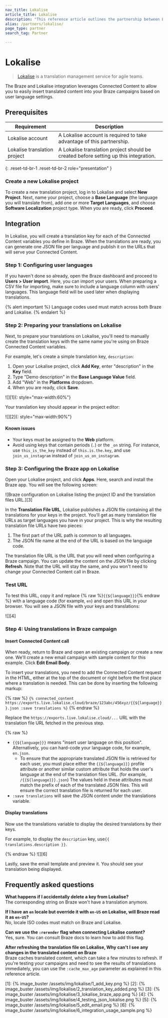 ```yaml
---
nav_title: Lokalise
article_title: Lokalise
description: "This reference article outlines the partnership between Braze and Lokalise, a translation management service for agile teams."
alias: /partners/lokalise/
page_type: partner
search_tag: Partner

---
```


# Lokalise

> [Lokalise](https://lokalise.com) is a translation management service for agile teams.

The Braze and Lokalise integration leverages Connected Content to allow you to easily insert translated content into your Braze campaigns based on user language settings.

## Prerequisites

| Requirement | Description |
| ----------- | ----------- |
| Lokalise account | A Lokalise account is required to take advantage of this partnership. |
| Lokalise translation project | A Lokalise translation project should be created before setting up this integration. |
{: .reset-td-br-1 .reset-td-br-2 role="presentation" }

### Create a new Lokalise project

To create a new translation project, log in to Lokalise and select **New Project**. Next, name your project, choose a **Base Language** (the language you will translate from), add one or more **Target Languages**, and choose **Software Localization** project type. When you are ready, click **Proceed**.

## Integration

In Lokalise, you will create a translation key for each of the Connected Content variables you define in Braze. When the translations are ready, you can generate one JSON file per language and publish it on the URLs that will serve your Connected Content.

### Step 1: Configuring user languages

If you haven't done so already, open the Braze dashboard and proceed to **Users > User import**. Here, you can import your users. When preparing a CSV file for importing, make sure to include a language column with users' languages. This language field will be used later when displaying translations. 

{% alert important %}
Language codes used must match across both Braze and Lokalise.
{% endalert %}
### Step 2: Preparing your translations on Lokalise

Next, to prepare your translations on Lokalise, you'll need to manually create the translation keys with the same name you're using on Braze Connected Content variables. 

For example, let's create a simple translation key, `description`:
1. Open your Lokalise project, click **Add Key**, enter "description" in the **Key** field.
2. Type "Demo description" in the **Base Language Value** field.
3. Add "Web" in the **Platforms** dropdown. 
4. When you are ready, click **Save**.

![][1]{: style="max-width:60%"}

Your translation key should appear in the project editor:

![][2]{: style="max-width:90%"}

#### Known issues

- Your keys must be assigned to the **Web** platform.
- Avoid using keys that contain periods (`.`) or the `_on` string. For instance, use `this_is_the_key` instead of `this.is.the.key`, and use `join_us_instagram` instead of `join_us_on_instagram`.

### Step 3: Configuring the Braze app on Lokalise

Open your Lokalise project, and click **Apps**. Here, search and install the Braze app. You will see the following screen:

![Braze configuration on Lokalise listing the project ID and the translation files URL.][3]

In the **Translation File URL**, Lokalise publishes a JSON file containing all the translations for your keys in the project. You'll get as many translation file URLs as target languages you have in your project. This is why the resulting translation file URLs have two pieces:

1. The first part of the URL path is common to all languages.
2. The JSON file name at the end of the URL is based on the language code.

The translation file URL is the URL that you will need when configuring a Braze campaign. You can update the content on the JSON file by clicking **Refresh**. Note that the URL will stay the same, and you won't need to change your Connected Content call in Braze.

### Test URL

To test this URL, copy it and replace {% raw %}`{{${language}}}`{% endraw %} with a language code (for example, `en`) and open this URL in your browser. You will see a JSON file with your keys and translations:

![][4]

### Step 4: Using translations in Braze campaign

#### Insert Connected Content call

When ready, return to Braze and open an existing campaign or create a new one. We'll create a new email campaign with sample content for this example. Click **Edit Email Body**.

To insert your translations, you need to add the Connected Content request in the HTML, either at the top of the document or right before the first place where a translation is needed. This can be done by inserting the following markup:

{% raw %}
`{% connected_content https://exports.live.lokalise.cloud/braze/123abc/456xyz/{{${language}}}.json :save translations %}`
{% endraw %}

Replace the `https://exports.live.lokalise.cloud/...` URL with the translation file URL fetched in the previous step.

{% raw %}

- `{{${language}}}` means "insert user language on this position". Alternatively, you can hard-code your language code, for example, `en.json`.
  - To ensure that the appropriate translated JSON file is retrieved for each user, you must place either the `{{${language}}}` profile attribute or another similar custom attribute that holds the user's language at the end of the translation files URL. (for example, `/{{${language}}}.json`) The values held in these attributes must match the prefix of each of the translated JSON files. This will ensure the correct translation file is returned for each user.
- `:save translations` will save the JSON content under the translations variable.

#### Display translations

Now use the translations variable to display the desired translations by their keys.

For example, to display the `description` key, use`{{ translations.description }}`.

{% endraw %}
![][6]

Lastly, save the email template and preview it. You should see your translation being displayed.

## Frequently asked questions

**What happens if I accidentally delete a key from Lokalise?**<br>
The corresponding string on Braze won't have a translation anymore.

**If I have an `en` locale but override it with `en-US` on Lokalise, will Braze read it as `en-US`?**<br>
No, locale ISO codes must match on Braze and Lokalise.

**Can we use the `:rerender` flag when connecting Lokalise content?**<br>
Yes, sure. You can consult Braze docs to learn how to add this flag.

**After refreshing the translation file on Lokalise, Why can't I see any changes in the translated content on Braze**<br>
Braze caches translated content, which can take a few minutes to refresh. If you're testing your campaigns and need to see the results of translations immediately, you can use the `:cache_max_age` parameter as explained in this reference article.

[1]: {% image_buster /assets/img/lokalise/1_add_key.png %}
[2]: {% image_buster /assets/img/lokalise/2_translation_key_added.png %}
[3]: {% image_buster /assets/img/lokalise/3_lokalise_braze_app.png %}
[4]: {% image_buster /assets/img/lokalise/4_testing_json_lokalise.png %}
[5]: {% image_buster /assets/img/lokalise/5_edit_email.png %}
[6]: {% image_buster /assets/img/lokalise/6_integration_usage_sample.png %}